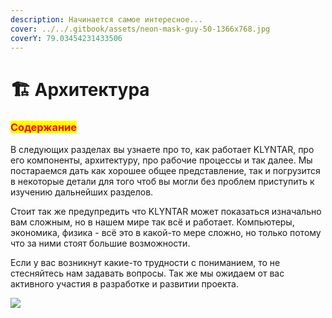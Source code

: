 ```yaml
---
description: Начинается самое интересное...
cover: ../../.gitbook/assets/neon-mask-guy-50-1366x768.jpg
coverY: 79.03454231433506
---
```


# 🏗 Архитектура

### <mark style="color:red;">Содержание</mark>

В следующих разделах вы узнаете про то, как работает KLYNTAR, про его компоненты, архитектуру, про рабочие процессы и так далее. Мы постараемся дать как хорошее общее представление, так и погрузится в некоторые детали для того чтоб вы могли без проблем приступить к изучению дальнейших разделов.

Стоит так же предупредить что KLYNTAR может показаться изначально вам сложным, но в нашем мире так всё и работает. Компьютеры, экономика, физика - всё это в какой-то мере сложно, но только потому что за ними стоят большие возможности.

Если у вас возникнут какие-то трудности с пониманием, то не стесняйтесь нам задавать вопросы. Так же мы ожидаем от вас активного участия в разработке и развитии проекта.&#x20;

![](../../.gitbook/assets/photo\_2022-07-12\_03-37-49-removebg-preview.png)
